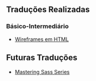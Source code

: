 Traduções Realizadas
--------------------
### Básico-Intermediário
- [Wireframes em HTML](https://github.com/erickpatrick/traducoes/blob/master/artigos/html-css/20140520-html-wireframes.md)

Futuras Traduções
-----------------
- [Mastering Sass Series](https://code.tutsplus.com/series/mastering-sass--net-19077)